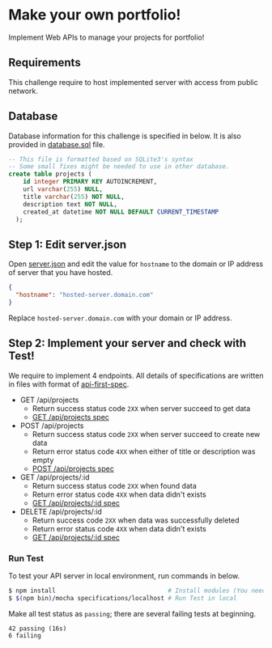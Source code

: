 # Make your own portfolio!
Implement Web APIs to manage your projects for portfolio!

## Requirements
This challenge require to host implemented server with access from public network.

## Database
Database information for this challenge is specified in below.
It is also provided in [database.sql](./specifications/database.sql) file.

```sql
-- This file is formatted based on SQLite3's syntax
-- Some small fixes might be needed to use in other database.
create table projects (
    id integer PRIMARY KEY AUTOINCREMENT,
    url varchar(255) NULL,
    title varchar(255) NOT NULL,
    description text NOT NULL,
    created_at datetime NOT NULL DEFAULT CURRENT_TIMESTAMP
  );
```

## Step 1: Edit server.json
Open [server.json](./server.json) and edit the value for `hostname` to the domain or IP address of server that you have hosted.

```json
{
  "hostname": "hosted-server.domain.com"
}
```

Replace `hosted-server.domain.com` with your domain or IP address.

## Step 2: Implement your server and check with Test!
We require to implement 4 endpoints. All details of specifications are written in files with format of [api-first-spec](https://github.com/shunjikonishi/api-first-spec).

- GET /api/projects
  - Return success status code `2XX` when server succeed to get data
  - [GET /api/projects spec](./specifications/localhost/GET-api-projects.spec.js)
- POST /api/projects
  - Return success status code `2XX` when server succeed to create new data
  - Return error status code `4XX` when either of title or description was empty
  - [POST /api/projects spec](./specifications/localhost/POST-api-projects.spec.js)
- GET /api/projects/:id
  - Return success status code `2XX` when found data
  - Return error status code `4XX` when data didn't exists
  - [GET /api/projects/:id spec](./specifications/localhost/GET-api-projects_id.spec.js)
- DELETE /api/projects/:id
  - Return success code `2XX` when data was successfully deleted
  - Return error status code `4XX` when data didn't exists
  - [GET /api/projects/:id spec](./specifications/localhost/DELETE-api-projects_id.spec.js)

### Run Test
To test your API server in local environment, run commands in below.

```bash
$ npm install                               # Install modules (You need run this at first time)
$ $(npm bin)/mocha specifications/localhost # Run Test in local
```

Make all test status as `passing`; there are several failing tests at beginning.

```
42 passing (16s)
6 failing
```
